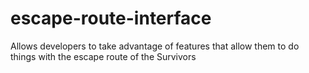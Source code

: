 # escape-route-interface
 Allows developers to take advantage of features that allow them to do things with the escape route of the Survivors

